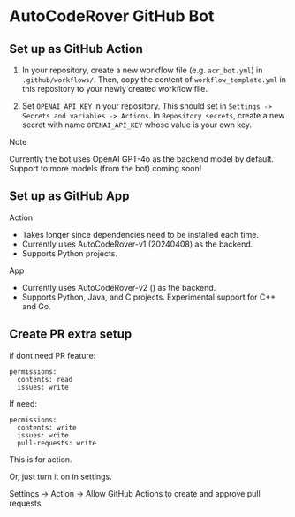# AutoCodeRover GitHub Bot

## Set up as GitHub Action

1. In your repository, create a new workflow file (e.g. `acr_bot.yml`) in `.github/workflows/`. Then, copy the content of `workflow_template.yml` in this repository to your newly created workflow file.

2. Set `OPENAI_API_KEY` in your repository. This should set in `Settings -> Secrets and variables -> Actions`. In `Repository secrets`, create a new secret with name `OPENAI_API_KEY` whose value is your own key.


> [!NOTE]
> Currently the bot uses OpenAI GPT-4o as the backend model by default. Support to more models (from the bot) coming soon!


## Set up as GitHub App


Action

- Takes longer since dependencies need to be installed each time.
- Currently uses AutoCodeRover-v1 (20240408) as the backend.
- Supports Python projects.

App

- Currently uses AutoCodeRover-v2 () as the backend.
- Supports Python, Java, and C projects. Experimental support for C++ and Go.




## Create PR extra setup

if dont need PR feature:

```
permissions:
  contents: read
  issues: write
```

If need:

```
permissions:
  contents: write
  issues: write
  pull-requests: write
```

This is for action.

Or, just turn it on in settings.

Settings -> Action -> Allow GitHub Actions to create and approve pull requests